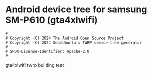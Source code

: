 # Android device tree for samsung SM-P610 (gta4xlwifi)

```
#
# Copyright (C) 2024 The Android Open Source Project
# Copyright (C) 2024 SebaUbuntu's TWRP device tree generator
#
# SPDX-License-Identifier: Apache-2.0
#
```
gta4xlwifi twrp building test
